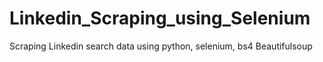 # Linkedin_Scraping_using_Selenium
Scraping Linkedin search data using python, selenium, bs4 Beautifulsoup
